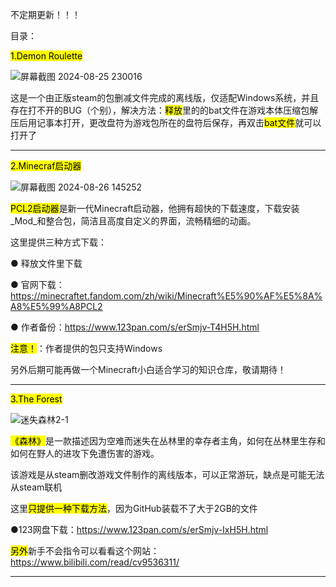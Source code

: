 不定期更新！！！

目录：

<mark>1.Demon Roulette</mark>

![屏幕截图 2024-08-25 230016](https://github.com/user-attachments/assets/73b74005-c5a0-4c32-8e3a-758f71ada3fc)

这是一个由正版steam的包删减文件完成的离线版，仅适配Windows系统，并且存在打不开的BUG（个别），解决方法：<mark>释放</mark>里的的bat文件在游戏本体压缩包解压后用记事本打开，更改盘符为游戏包所在的盘符后保存，再双击<mark>bat文件</mark>就可以打开了

---

<mark>2.Minecraf启动器</mark>

![屏幕截图 2024-08-26 145252](https://github.com/user-attachments/assets/b8ff6db6-900e-4065-9f85-e01125f0fc8f)

<mark>PCL2启动器</mark>是新一代Minecraft启动器，他拥有超快的下载速度，下载安装_Mod_和整合包，简洁且高度自定义的界面，流畅精细的动画。

这里提供三种方式下载：

●     释放文件里下载

●     官网下载：https://minecraftet.fandom.com/zh/wiki/Minecraft%E5%90%AF%E5%8A%A8%E5%99%A8PCL2

●     作者备份：https://www.123pan.com/s/erSmjv-T4H5H.html

<mark>注意！</mark>：作者提供的包只支持Windows

另外后期可能再做一个Minecraft小白适合学习的知识仓库，敬请期待！

---

<mark>3.The Forest</mark>

![迷失森林2-1](https://github.com/user-attachments/assets/ce861b5a-69ef-4bdc-bd01-98d1169fb09e)

<mark>《森林》</mark>是一款描述因为空难而迷失在丛林里的幸存者主角，如何在丛林里生存和如何在野人的进攻下免遭伤害的游戏。

该游戏是从steam删改游戏文件制作的离线版本，可以正常游玩，缺点是可能无法从steam联机

这里<mark>只提供一种下载方法</mark>，因为GitHub装载不了大于2GB的文件

●123网盘下载：https://www.123pan.com/s/erSmjv-IxH5H.html

<mark>另外</mark>新手不会指令可以看看这个网站：https://www.bilibili.com/read/cv9536311/

---


